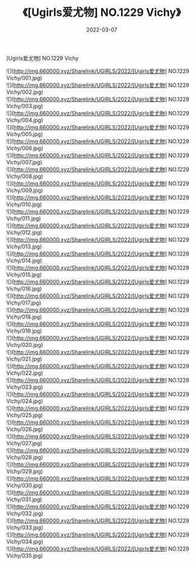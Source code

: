 ﻿---
layout: post
title:  《[Ugirls爱尤物] NO.1229 Vichy》
date:   2022-03-07
img: http://img.660000.xyz/Sharelink/UGIRLS/2022/[Ugirls爱尤物] NO.1229 Vichy/000.jpg
categories: [美女, 清纯, 唯美]
---

[Ugirls爱尤物] NO.1229 Vichy

 ![](http://img.660000.xyz/Sharelink/UGIRLS/2022/[Ugirls爱尤物] NO.1229 Vichy/001.jpg) <br>![](http://img.660000.xyz/Sharelink/UGIRLS/2022/[Ugirls爱尤物] NO.1229 Vichy/002.jpg) <br>![](http://img.660000.xyz/Sharelink/UGIRLS/2022/[Ugirls爱尤物] NO.1229 Vichy/003.jpg) <br>![](http://img.660000.xyz/Sharelink/UGIRLS/2022/[Ugirls爱尤物] NO.1229 Vichy/004.jpg) <br>![](http://img.660000.xyz/Sharelink/UGIRLS/2022/[Ugirls爱尤物] NO.1229 Vichy/005.jpg) <br>![](http://img.660000.xyz/Sharelink/UGIRLS/2022/[Ugirls爱尤物] NO.1229 Vichy/006.jpg) <br>![](http://img.660000.xyz/Sharelink/UGIRLS/2022/[Ugirls爱尤物] NO.1229 Vichy/007.jpg) <br>![](http://img.660000.xyz/Sharelink/UGIRLS/2022/[Ugirls爱尤物] NO.1229 Vichy/008.jpg) <br>![](http://img.660000.xyz/Sharelink/UGIRLS/2022/[Ugirls爱尤物] NO.1229 Vichy/009.jpg) <br>![](http://img.660000.xyz/Sharelink/UGIRLS/2022/[Ugirls爱尤物] NO.1229 Vichy/010.jpg) <br>![](http://img.660000.xyz/Sharelink/UGIRLS/2022/[Ugirls爱尤物] NO.1229 Vichy/011.jpg) <br>![](http://img.660000.xyz/Sharelink/UGIRLS/2022/[Ugirls爱尤物] NO.1229 Vichy/012.jpg) <br>![](http://img.660000.xyz/Sharelink/UGIRLS/2022/[Ugirls爱尤物] NO.1229 Vichy/013.jpg) <br>![](http://img.660000.xyz/Sharelink/UGIRLS/2022/[Ugirls爱尤物] NO.1229 Vichy/014.jpg) <br>![](http://img.660000.xyz/Sharelink/UGIRLS/2022/[Ugirls爱尤物] NO.1229 Vichy/015.jpg) <br>![](http://img.660000.xyz/Sharelink/UGIRLS/2022/[Ugirls爱尤物] NO.1229 Vichy/016.jpg) <br>![](http://img.660000.xyz/Sharelink/UGIRLS/2022/[Ugirls爱尤物] NO.1229 Vichy/017.jpg) <br>![](http://img.660000.xyz/Sharelink/UGIRLS/2022/[Ugirls爱尤物] NO.1229 Vichy/018.jpg) <br>![](http://img.660000.xyz/Sharelink/UGIRLS/2022/[Ugirls爱尤物] NO.1229 Vichy/019.jpg) <br>![](http://img.660000.xyz/Sharelink/UGIRLS/2022/[Ugirls爱尤物] NO.1229 Vichy/020.jpg) <br>![](http://img.660000.xyz/Sharelink/UGIRLS/2022/[Ugirls爱尤物] NO.1229 Vichy/021.jpg) <br>![](http://img.660000.xyz/Sharelink/UGIRLS/2022/[Ugirls爱尤物] NO.1229 Vichy/022.jpg) <br>![](http://img.660000.xyz/Sharelink/UGIRLS/2022/[Ugirls爱尤物] NO.1229 Vichy/023.jpg) <br>![](http://img.660000.xyz/Sharelink/UGIRLS/2022/[Ugirls爱尤物] NO.1229 Vichy/024.jpg) <br>![](http://img.660000.xyz/Sharelink/UGIRLS/2022/[Ugirls爱尤物] NO.1229 Vichy/025.jpg) <br>![](http://img.660000.xyz/Sharelink/UGIRLS/2022/[Ugirls爱尤物] NO.1229 Vichy/026.jpg) <br>![](http://img.660000.xyz/Sharelink/UGIRLS/2022/[Ugirls爱尤物] NO.1229 Vichy/027.jpg) <br>![](http://img.660000.xyz/Sharelink/UGIRLS/2022/[Ugirls爱尤物] NO.1229 Vichy/028.jpg) <br>![](http://img.660000.xyz/Sharelink/UGIRLS/2022/[Ugirls爱尤物] NO.1229 Vichy/029.jpg) <br>![](http://img.660000.xyz/Sharelink/UGIRLS/2022/[Ugirls爱尤物] NO.1229 Vichy/030.jpg) <br>![](http://img.660000.xyz/Sharelink/UGIRLS/2022/[Ugirls爱尤物] NO.1229 Vichy/031.jpg) <br>![](http://img.660000.xyz/Sharelink/UGIRLS/2022/[Ugirls爱尤物] NO.1229 Vichy/032.jpg) <br>![](http://img.660000.xyz/Sharelink/UGIRLS/2022/[Ugirls爱尤物] NO.1229 Vichy/033.jpg) <br>![](http://img.660000.xyz/Sharelink/UGIRLS/2022/[Ugirls爱尤物] NO.1229 Vichy/034.jpg) <br>![](http://img.660000.xyz/Sharelink/UGIRLS/2022/[Ugirls爱尤物] NO.1229 Vichy/035.jpg) <br>